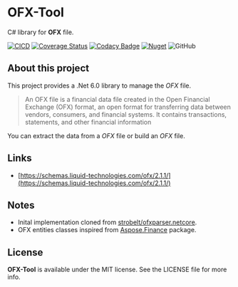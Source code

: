 # OFX-Tool
C# library for **OFX** file.

[![CICD](https://github.com/rfavreau/OFX-Tool/actions/workflows/CICD.yml/badge.svg)](https://github.com/rfavreau/OFX-Tool/actions/workflows/CICD.yml)
[![Coverage Status](https://coveralls.io/repos/github/rfd59/OFX-Tool/badge.svg?branch=quality-code)](https://coveralls.io/github/rfd59/OFX-Tool?branch=quality-code)
[![Codacy Badge](https://app.codacy.com/project/badge/Grade/2557b727bfff4ac69b8b4e10a8148a56)](https://www.codacy.com/gh/rfd59/OFX-Tool/dashboard?utm_source=github.com&amp;utm_medium=referral&amp;utm_content=rfd59/OFX-Tool&amp;utm_campaign=Badge_Grade)
[![Nuget](https://img.shields.io/nuget/v/RFD.OFX-Tool)](https://www.nuget.org/packages/RFD.OFX-Tool)
![GitHub](https://img.shields.io/github/license/rfd59/OFX-Tool)

## About this project
This project provides a .Net 6.0 library to manage the _OFX_ file. 
> An OFX file is a financial data file created in the Open Financial Exchange (OFX) format, an open format for transferring data between vendors, consumers, and financial systems. It contains transactions, statements, and other financial information

You can extract the data from a _OFX_ file or build an _OFX_ file.

## Links
-   [https://schemas.liquid-technologies.com/ofx/2.1.1/](https://schemas.liquid-technologies.com/ofx/2.1.1/)

## Notes
-   Inital implementation cloned from [strobelt/ofxparser.netcore](https://github.com/strobelt/ofxparser.netcore).
-   OFX entities classes inspired from [Aspose.Finance](https://products.aspose.com/finance/net/) package.

## License
**OFX-Tool** is available under the MIT license. See the LICENSE file for more info.